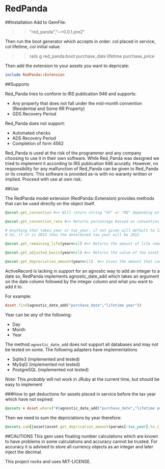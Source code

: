 # RedPanda

##Installation
Add to GemFile:

>> "red_panda","~>0.0.1.pre2"

Then run the boot generator which accepts in order: col placed in service, col lifetime, col initial value.

>> rails g red_panda:boot purchase_date lifetime purchase_price

Then add the extension to your assets you want to depricate:

```ruby
include RedPanda::Extension
```

##Supports

Red_Panda tries to conform to IRS publication 946 and supports:

- Any property that does not fall under the mid-month convention (Residential and Some RR Property)
- GDS Recovery Period

Red_Panda does not support:

- Automated checks
- ADS Recovery Period
- Completion of form 4562

Red_Panda is used at the risk of the programmer and any company choosing to use it in their own software.
While Red_Panda was designed we tried to implement it according to IRS publication 946 acuratly.  However,
no responsibility for any malfunction of Red_Panda can be given to Red_Panda or its creators.  This software
is provided as-is with no waranty written or implied.  Proceed with use at own risk.

##Use

The RedPanda model extension (RedPanda::Extension) provides methods that can be used directly on the object itself.

```ruby
@asset.get_convention #=> Will return string "HY" or "MQ" depending on the year placed in service

@asset.get_convention_rate #=> Returns percentage bassed on convention (given as decimal ie 80% = 0.8)

# Anything that takes year or tax_year, if not given will default to last years tax year
# So, if it is 2013 then the determined tax year will be 2012

@asset.get_remaining_life(year=nil) #=> Returns the amount of life remaining as an integer. 

@asset.get_adjusted_basis(year=nil) #=> Returns the value of the asset after applying previous years adjustments

@asset.get_depreciation_amount(year=nil)  #=> Gives the amount that can be used for that year's depreciation

```

ActiveRecord is lacking in support for an agnostic way to add an integer to a date so, RedPanda implements agnostic_date_add
which takes an argument on the date column followed by the integer column and what you want to add it to.

For example:

```ruby
Asset.find(agnostic_date_add("purchase_date","lifetime year"))
```

Year can be any of the following:

- Day
- Month
- Year

The method `agnostic_date_add` does not support all databases and may not be tested on some.  The following adapters have implementations

- Sqlite3 (implemented and tested)
- MySql2 (implemented not tested)
- PostgreSQL (implemented not tested)

*Note:* This _probably_ will not work in JRuby at the current time, but should be easy to implement

###How to get deductions for assets placed in service before the tax year which have not expired:

```ruby
@assets = Asset.where("#{agnostic_date_add("purchase_date","lifetime year")}> ? AND purchase_date < ?",Date.today,Date.today).all
```

Then we need to sum the depriciations by year therefore:

```ruby
@assets.sum{|asset|asset.get_deprication_amount(params[:tax_year].to_i)}
```

##CAUTIONS
This gem uses floating number calculations which are known to have problems in some calculations and accuracy cannot be trusted.  For accuracy
it is advised to store all currency objects as an integer and later inject the decimal.


This project rocks and uses MIT-LICENSE.